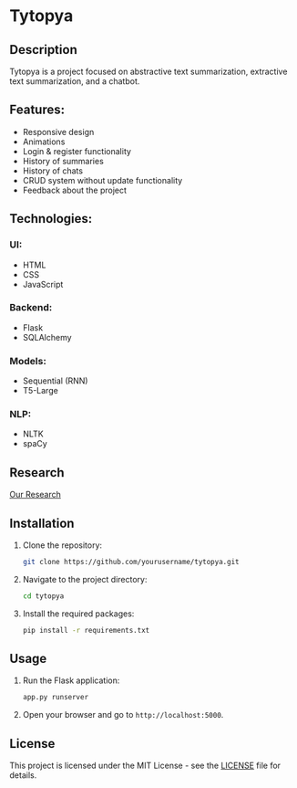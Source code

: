 # Tytopya

## Description
Tytopya is a project focused on abstractive text summarization, extractive text summarization, and a chatbot.

## Features:
- Responsive design
- Animations
- Login & register functionality
- History of summaries
- History of chats
- CRUD system without update functionality
- Feedback about the project

## Technologies:
### UI:
- HTML
- CSS
- JavaScript

### Backend:
- Flask
- SQLAlchemy

### Models:
- Sequential (RNN)
- T5-Large

### NLP:
- NLTK
- spaCy

## Research
[Our Research](https://drive.google.com/file/d/1ITdAK8VfUG73gKDb3NsjtkKbkFqShuMP/view)

## Installation
1. Clone the repository:
    ```bash
    git clone https://github.com/yourusername/tytopya.git
    ```
2. Navigate to the project directory:
    ```bash
    cd tytopya
    ```
3. Install the required packages:
    ```bash
    pip install -r requirements.txt
    ```

## Usage
1. Run the Flask application:
    ```bash
    app.py runserver
    ```
2. Open your browser and go to `http://localhost:5000`.



## License
This project is licensed under the MIT License - see the [LICENSE](LICENSE) file for details.

